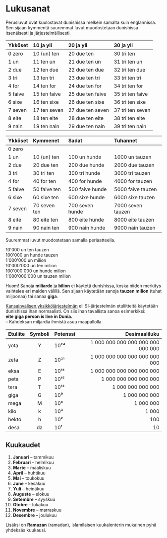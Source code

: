 # Lukusanat

Perusluvut ovat kuulostavat dunishissa melkein samalta kuin englannissa.
Sen sijaan kymmentä suuremmat luvut muodostetaan dunishissa itsenäisesti ja järjestelmällisesti.

| Ykköset | 10 ja yli    | 20 ja yli        | 30 ja yli        |
|:--------|:-------------|:-----------------|:-----------------|
| 0 zero  | 10 (un) ten  | 20 due ten       | 30 tri ten       |
| 1 un    | 11 ten un    | 21 due ten un    | 31 tri ten un    |
| 2 due   | 12 ten due   | 22 due ten due   | 32 tri ten due   |
| 3 tri   | 13 ten tri   | 23 due ten tri   | 33 tri ten tri   |
| 4 for   | 14 ten for   | 24 due ten for   | 34 tri ten for   |
| 5 faive | 15 ten faive | 25 due ten faive | 35 tri ten faive |
| 6 sixe  | 16 ten sixe  | 26 due ten sixe  | 36 tri ten sixe  |
| 7 seven | 17 ten seven | 27 due ten seven | 37 tri ten seven |
| 8 eite  | 18 ten eite  | 28 due ten eite  | 38 tri ten eite  |
| 9 nain  | 19 ten nain  | 29 due ten nain  | 39 tri ten nain  |

| Ykköset | Kymmenet     | Sadat           | Tuhannet          |
|:--------|:-------------|:----------------|:------------------|
| 0 zero  |              |                 |                   |
| 1 un    | 10 (un) ten  | 100 un hunde    | 1000 un tauzen    |
| 2 due   | 20 due ten   | 200 due hunde   | 2000 due tauzen   |
| 3 tri   | 30 tri ten   | 300 tri hunde   | 3000 tri tauzen   |
| 4 for   | 40 for ten   | 400 for hunde   | 4000 for tauzen   |
| 5 faive | 50 faive ten | 500 faive hunde | 5000 faive tauzen |
| 6 sixe  | 60 sixe ten  | 600 sixe hunde  | 6000 sixe tauzen  |
| 7 seven | 70 seven ten | 700 seven hunde | 7000 seven tauzen |
| 8 eite  | 80 eite ten  | 800 eite hunde  | 8000 eite tauzen  |
| 9 nain  | 90 nain ten  | 900 nain hunde  | 9000 nain tauzen  |

Suuremmat luvut muodostetaan samalla periaatteella.

10'000 un ten tauzen  
100'000 un hunde tauzen  
1'000'000 un milion  
10'000'000 un ten milion  
100'000'000 un hunde milion  
1'000'000'000 un tauzen milion  

Huom! Sanoja **miliarde** ja **bilion** ei käytetä dunishissa,
koska niiden merkitys vaihtelee eri maiden välillä.
Sen sijaan käytetään sanoja **tauzen milion** (tuhat miljoonaa) tai sanaa **giga**.

[Kansainvälisen yksikköjärjestelmän](https://fi.wikipedia.org/wiki/Kansainv%C3%A4linen_yksikk%C3%B6j%C3%A4rjestelm%C3%A4)
eli SI-järjestelmän etuliitteitä käytetään dunishissa ihan normaalisti.
On siis ihan tavallista sanoa esimerkiksi:  
**eite giga person is live in Dunia.**  
– Kahdeksan miljardia ihmistä asuu maapallolla.

|Etuliite| Symboli| Potenssi| Desimaaliluku                  |
|:-------|:------:|:-----|----------------------------------:|
| yota   | Y      | 10²⁴ | 1 000 000 000 000 000 000 000 000 |
| zeta   | Z      | 10²¹ |     1 000 000 000 000 000 000 000 | 
| eksa   | E      | 10¹⁸ |         1 000 000 000 000 000 000 |
| peta   | P      | 10¹⁵ |             1 000 000 000 000 000 |
| tera   | T      | 10¹² |                 1 000 000 000 000 |
| giga   | G      | 10⁹  |                     1 000 000 000 |
| mega   | M      | 10⁶  |                         1 000 000 |
| kilo   | k      | 10³  |                             1 000 |
| hekto  | h      | 10²  |                               100 |
| desa   | da     | 10¹  |                                10 |


## Kuukaudet

1. **Januari**
– tammikuu
2. **Februari**
– helmikuu
3. **Marte**
– maaliskuu
4. **April**
– huhtikuu
5. **Mai**
– toukokuu
6. **June**
– kesäkuu
7. **Yuli**
– heinäkuu
8. **Auguste**
– elokuu
9. **Setembre**
– syyskuu
10. **Otobre**
– lokakuu
11. **Novembre**
– marraskuu
12. **Desembre**
– joulukuu

Lisäksi on **Ramazan** (ramadan), islamilaisen kuukalenterin mukainen pyhä yhdeksäs kuukausi.

